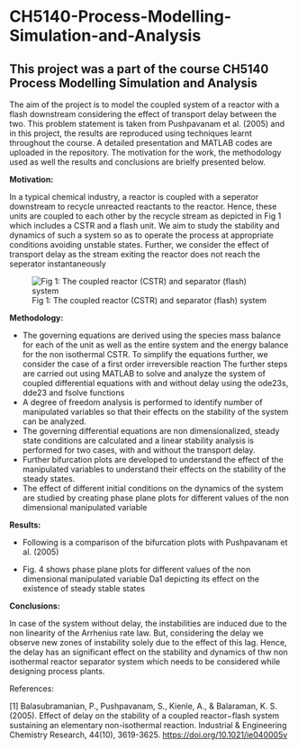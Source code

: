 # CH5140-Process-Modelling-Simulation-and-Analysis
## This project was a part of the course CH5140 Process Modelling Simulation and Analysis

The aim of the project is to model the coupled system of a reactor with a flash downstream considering the effect of transport delay between the two. This problem statement is taken from Pushpavanam et al. (2005) and in this project, the results are reproduced using techniques learnt throughout the course. A detailed presentation and MATLAB codes are uploaded in the repository. The motivation for the work, the methodology used as well the results and conclusions are brielfy presented below.

**Motivation:**

In a typical chemical industry, a reactor is coupled with a seperator downstream to recycle unreacted reactants to the reactor. Hence, these units are coupled to each other by the recycle stream as depicted in Fig 1 which includes a CSTR and a flash unit. We aim to study the stability and dynamics of such a system so as to operate the process at appropriate conditions avoiding unstable states. Further, we consider the effect of transport delay as the stream exiting the reactor does not reach the seperator instantaneously

<p align="center">
  <figure>
    <img src="https://github.com/user-attachments/assets/cdcedf62-fd82-4614-a7b2-32e65503de98" alt="Fig 1: The coupled reactor (CSTR) and separator (flash) system">
    <figcaption>Fig 1: The coupled reactor (CSTR) and separator (flash) system</figcaption>
  </figure>
</p>

**Methodology:**
* The governing equations are derived using the species mass balance for each of the unit as well as the entire system and the energy balance for the non isothermal CSTR. To simplify the equations further, we consider the case of a first order irreversible reaction
The further steps are carried out using MATLAB to solve and analyze the system of coupled differential equations with and without delay using the ode23s, dde23 and fsolve functions
* A degree of freedom analysis is performed to identify number of manipulated variables so that their effects on the stability of the system can be analyzed.
* The governing differential equations are non dimensionalized, steady state conditions are calculated and a linear stability analysis is performed for two cases, with and without the transport delay.
* Further bifurcation plots are developed to understand the effect of the manipulated variables to understand their effects on the stability of the steady states.
* The effect of different initial conditions on the dynamics of the system are studied by creating phase plane plots for different values of the non dimensional manipulated variable

**Results:**
* Following is a comparison of the bifurcation plots with Pushpavanam et al. (2005)


* Fig. 4 shows phase plane plots for different values of the non dimensional manipulated variable Da1 depicting its effect on the existence of steady stable states

**Conclusions:**

In case of the system without delay, the instabilities are induced due to the non linearity of the Arrhenius rate law. But, considering the delay we observe new zones of instability solely due to the effect of this lag.
Hence, the delay has an significant effect on the stability and dynamics of thw non isothermal reactor separator system which needs to be considered while designing process plants.


References:

[1] Balasubramanian, P., Pushpavanam, S., Kienle, A., & Balaraman, K. S. (2005). Effect of delay on the stability of a coupled reactor−flash system sustaining an elementary non-isothermal reaction. Industrial & Engineering Chemistry Research, 44(10), 3619-3625. https://doi.org/10.1021/ie040005v 

